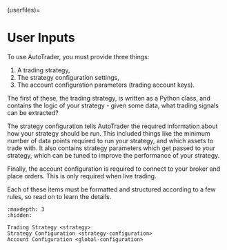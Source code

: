 (userfiles)=
# User Inputs

To use AutoTrader, you must provide three things:
1. A trading strategy,
2. The strategy configuration settings,
3. The account configuration parameters (trading account keys).

The first of these, the trading strategy, is written as a Python class, and 
contains the logic of your strategy - given some data, what trading signals 
can be extracted?

The strategy configuration tells AutoTrader the required information about how 
your strategy should be run. This included things like the minimum number of 
data points required to run your strategy, and which assets to trade with. 
It also contains strategy parameters which get passed to your strategy, 
which can be tuned to improve the performance of your strategy. 

Finally, the account configuration is required to connect to your broker 
and place orders. This is only required when live trading.

Each of these items must be formatted and structured according to a few rules,
so read on to learn the details.


```{toctree}
:maxdepth: 3
:hidden:

Trading Strategy <strategy>
Strategy Configuration <strategy-configuration>
Account Configuration <global-configuration>
```